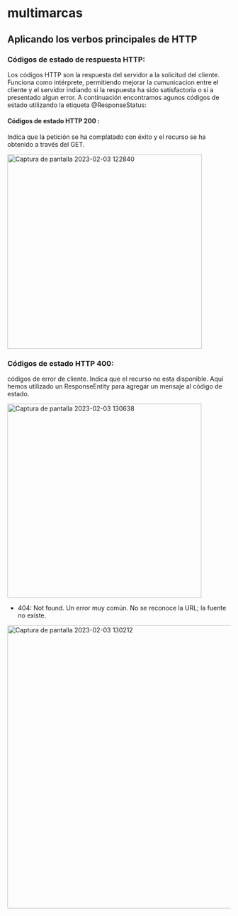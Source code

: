 # multimarcas
## Aplicando los verbos principales de HTTP
### Códigos de estado de respuesta HTTP: 

Los códigos HTTP son la respuesta del servidor a la solicitud del cliente. Funciona como intérprete, permitiendo mejorar la cumunicacion entre el cliente y el servidor indiando si la respuesta ha sido satisfactoria o si a presentado algun error.
A continuación encontramos agunos códigos de estado utilizando la etiqueta @ResponseStatus:

#### Códigos de estado HTTP 200 :

Indica que la petición se ha complatado con éxito y el recurso se ha obtenido a través del GET.

<img width="439" alt="Captura de pantalla 2023-02-03 122840" src="https://user-images.githubusercontent.com/88153157/216684469-2b2fb83c-3cca-4c4b-b43c-735a306fb3cf.png">

### Códigos de estado HTTP 400: 

códigos de error de cliente. Indica que el recurso no esta disponible. Aquí hemos utilizado un ResponseEntity para agregar un mensaje al código de estado.


<img width="438" alt="Captura de pantalla 2023-02-03 130638" src="https://user-images.githubusercontent.com/88153157/216686922-e1573799-d628-42fa-a985-bb0f57a69526.png">

- 404: Not found. Un error muy común. No se reconoce la URL; la fuente no existe.

<img width="639" alt="Captura de pantalla 2023-02-03 130212" src="https://user-images.githubusercontent.com/88153157/216687584-dc7d18c3-4fec-4ecf-b4ef-b785f6368465.png">
